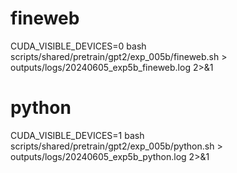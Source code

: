 # fineweb
CUDA_VISIBLE_DEVICES=0 bash scripts/shared/pretrain/gpt2/exp_005b/fineweb.sh > outputs/logs/20240605_exp5b_fineweb.log 2>&1

# python
CUDA_VISIBLE_DEVICES=1 bash scripts/shared/pretrain/gpt2/exp_005b/python.sh > outputs/logs/20240605_exp5b_python.log 2>&1
